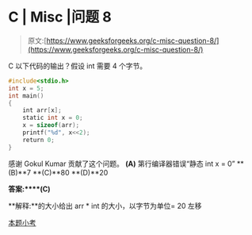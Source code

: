 # C | Misc |问题 8

> 原文:[https://www.geeksforgeeks.org/c-misc-question-8/](https://www.geeksforgeeks.org/c-misc-question-8/)

C 以下代码的输出？假设 int 需要 4 个字节。

```cpp
#include<stdio.h>
int x = 5;
int main()
{
    int arr[x];
    static int x = 0;
    x = sizeof(arr);
    printf("%d", x<<2);
    return 0;
}
```

感谢 Gokul Kumar 贡献了这个问题。
**(A)** 第行编译器错误“静态 int x = 0”
**(B)**7
**(C)**80
**(D)**20

**答案:****(C)**

**解释:**的大小给出 arr * int 的大小，以字节为单位= 20
左移

[本题小考](https://www.geeksforgeeks.org/c-language-2-gq/misc-gq/)